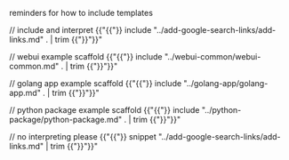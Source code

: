 reminders for how to include templates

// include and interpret
{{"{{"}} include "../add-google-search-links/add-links.md" . | trim {{"}}"}}"

// webui example scaffold
{{"{{"}} include "../webui-common/webui-common.md" . | trim {{"}}"}}"

// golang app example scaffold
{{"{{"}} include "../golang-app/golang-app.md" . | trim {{"}}"}}"

// python package example scaffold
{{"{{"}} include "../python-package/python-package.md" . | trim {{"}}"}}"

// no interpreting please
{{"{{"}} snippet "../add-google-search-links/add-links.md" | trim {{"}}"}}"
